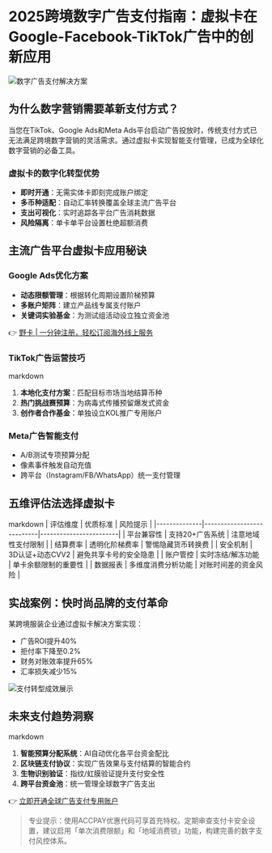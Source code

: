 # 2025跨境数字广告支付指南：虚拟卡在Google-Facebook-TikTok广告中的创新应用

![数字广告支付解决方案](https://bbtdd.com/wp-content/uploads/img/86986085966.webp)

## 为什么数字营销需要革新支付方式？
当您在TikTok、Google Ads和Meta Ads平台启动广告投放时，传统支付方式已无法满足跨境数字营销的灵活需求。通过虚拟卡实现智能支付管理，已成为全球化数字营销的必备工具。

### 虚拟卡的数字化转型优势
- **即时开通**：无需实体卡即刻完成账户绑定
- **多币种适配**：自动汇率转换覆盖全球主流广告平台
- **支出可视化**：实时追踪各平台广告消耗数据
- **风险隔离**：单卡单平台设置杜绝超额消费



## 主流广告平台虚拟卡应用秘诀

### Google Ads优化方案
- **动态限额管理**：根据转化周期设置阶梯预算
- **多账户矩阵**：建立产品线专属支付账户
- **关键词实验基金**：为测试组活动设立独立资金池

👉 [野卡 | 一分钟注册，轻松订阅海外线上服务](https://bbtdd.com/yeka)

### TikTok广告运营技巧
markdown
1. **本地化支付方案**：匹配目标市场当地结算币种
2. **热门挑战赛预算**：为病毒式传播预留爆发式资金
3. **创作者合作基金**：单独设立KOL推广专用账户


### Meta广告智能支付
- A/B测试专项预算分配
- 像素事件触发自动充值
- 跨平台（Instagram/FB/WhatsApp）统一支付管理



## 五维评估法选择虚拟卡
markdown
| 评估维度     | 优质标准                  | 风险提示               |
|--------------|---------------------------|------------------------|
| 平台兼容性   | 支持20+广告系统           | 注意地域性支付限制     |
| 结算费率     | 透明化阶梯费率            | 警惕隐藏货币转换费     |
| 安全机制     | 3D认证+动态CVV2           | 避免共享卡号的安全隐患 | 
| 账户管控     | 实时冻结/解冻功能         | 单卡余额限制的重要性   |
| 数据报表     | 多维度消费分析功能        | 对账时间差的资金风险   |


## 实战案例：快时尚品牌的支付革命
某跨境服装企业通过虚拟卡解决方案实现：
- 广告ROI提升40%
- 拒付率下降至0.2%
- 财务对账效率提升65%
- 汇率损失减少15%

![支付转型成效展示](https://bbtdd.com/wp-content/uploads/img/16942601.webp)

## 未来支付趋势洞察
markdown
1. **智能预算分配系统**：AI自动优化各平台资金配比
2. **区块链支付协议**：实现广告效果与支付结算的智能合约
3. **生物识别验证**：指纹/虹膜验证提升支付安全性
4. **跨平台资金池**：统一管理全球数字广告支出


👉 [立即开通全球广告支付专用账户](https://bbtdd.com/yeka)

> 专业提示：使用ACCPAY优惠代码可享首充特权。定期审查支付卡安全设置，建议启用「单次消费限额」和「地域消费锁」功能，构建完善的数字支付风控体系。